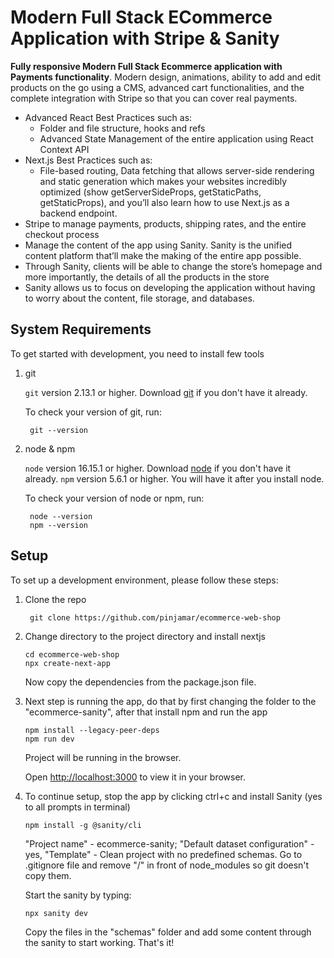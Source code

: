 # Modern Full Stack ECommerce Application with Stripe & Sanity

**Fully responsive Modern Full Stack Ecommerce application with Payments functionality**. Modern design, animations, ability to add and edit products on the go using a CMS, advanced cart functionalities, and the complete integration with Stripe so that you can cover real payments.

- Advanced React Best Practices such as:
  - Folder and file structure, hooks and refs
  - Advanced State Management of the entire application using React Context API
- Next.js Best Practices such as:
  - File-based routing, Data fetching that allows server-side rendering and static generation which makes your websites incredibly optimized (show getServerSideProps, getStaticPaths, getStaticProps), and you’ll also learn how to use Next.js as a backend endpoint.
- Stripe to manage payments, products, shipping rates, and the entire checkout process
- Manage the content of the app using Sanity. Sanity is the unified content platform that’ll make the making of the entire app possible.
- Through Sanity, clients will be able to change the store’s homepage and more importantly, the details of all the products in the store
- Sanity allows us to focus on developing the application without having to worry about the content, file storage, and databases.

## System Requirements

To get started with development, you need to install few tools

1. git

   `git` version 2.13.1 or higher. Download [git](https://git-scm.com/downloads) if you don't have it already.

   To check your version of git, run:

   ```shell
    git --version
   ```

2. node & npm

   `node` version 16.15.1 or higher. Download [node](https://nodejs.org/en/download/) if you don't have it already.
   `npm` version 5.6.1 or higher. You will have it after you install node.

   To check your version of node or npm, run:

   ```shell
    node --version
    npm --version
   ```

## Setup

To set up a development environment, please follow these steps:

1. Clone the repo

   ```shell
    git clone https://github.com/pinjamar/ecommerce-web-shop
   ```

2. Change directory to the project directory and install nextjs

   ```shell
   cd ecommerce-web-shop
   npx create-next-app
   ```

   Now copy the dependencies from the package.json file.

3. Next step is running the app, do that by first changing the folder to the "ecommerce-sanity", after that install npm and run the app

   ```shell
   npm install --legacy-peer-deps
   npm run dev
   ```

   Project will be running in the browser.

   Open [http://localhost:3000](http://localhost:3000) to view it in your browser.

4. To continue setup, stop the app by clicking ctrl+c and install Sanity (yes to all prompts in terminal)

   ```shell
   npm install -g @sanity/cli
   ```

   "Project name" - ecommerce-sanity; "Default dataset configuration" - yes, "Template" - Clean project with no predefined schemas.
   Go to .gitignore file and remove "/" in front of node_modules so git doesn't copy them.

   Start the sanity by typing:

   ```shell
   npx sanity dev
   ```

   Copy the files in the "schemas" folder and add some content through the sanity to start working. That's it!
